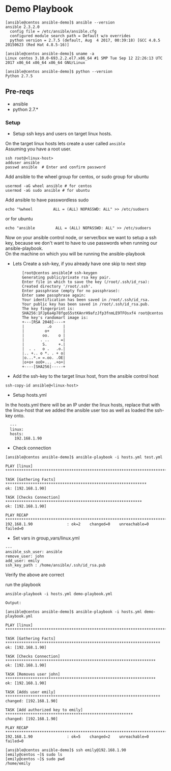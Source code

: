 # Demo Playbook

```
[ansible@centos ansible-demo]$ ansible --version
ansible 2.3.2.0
  config file = /etc/ansible/ansible.cfg
  configured module search path = Default w/o overrides
  python version = 2.7.5 (default, Aug  4 2017, 00:39:18) [GCC 4.8.5 20150623 (Red Hat 4.8.5-16)]

[ansible@centos ansible-demo]$ uname -a
Linux centos 3.10.0-693.2.2.el7.x86_64 #1 SMP Tue Sep 12 22:26:13 UTC 2017 x86_64 x86_64 x86_64 GNU/Linux

[ansible@centos ansible-demo]$ python --version
Python 2.7.5
```
## Pre-reqs
  * ansible
  * python 2.7.*

### Setup
  * Setup ssh keys and users on target linux hosts.

   On the target linux hosts lets create a user called `ansible`  
   Assuming you have a root user.
   ```
   ssh root@<linux-host>
   adduser ansible
   passwd ansible  # Enter and confirm password
   ```

   Add ansible to the wheel group for centos, or sudo group for ubuntu
   ```
   usermod -aG wheel ansible # for centos
   usermod -aG sudo ansible # for ubuntu
   ```
   Add ansible to have passwordless sudo
   ```
   echo "%wheel         ALL = (ALL) NOPASSWD: ALL" >> /etc/sudoers
   ```
   or for ubuntu
   ```
   echo "ansible         ALL = (ALL) NOPASSWD: ALL" >> /etc/sudoers
   ```


   Now on your ansible control node, or server/box we want to setup a ssh key, because we don't want to have to use passwords when running our ansible-playbook.  
   On the machine on which you will be running the ansible-playbook

  * Lets Create a ssh-key, if you already have one skip to next step

    ```
        [root@centos ansible]# ssh-keygen
        Generating public/private rsa key pair.
        Enter file in which to save the key (/root/.ssh/id_rsa): 
        Created directory '/root/.ssh'.
        Enter passphrase (empty for no passphrase): 
        Enter same passphrase again: 
        Your identification has been saved in /root/.ssh/id_rsa.
        Your public key has been saved in /root/.ssh/id_rsa.pub.
        The key fingerprint is:
        SHA256:1FJp6a4p78fgoS5stKAnrH9afzJfp3fnmLE9TFOsxf4 root@centos
        The key's randomart image is:
        +---[RSA 2048]----+
        |          .o     |
        |         o+      |
        |        oo.    o |
        |       . ..     =|
        |        S.     +.|
        |  . .   o .   .o.|
        |.. +.. o *. . + o|
        |o...*.= =.oo. .OE|
        |o+o+ ooO+... .+o+|
        +----[SHA256]-----+

    ```
  * Add the ssh-key to the target linux host, from the ansible control host
  ```
  ssh-copy-id ansible@<linux-host>
  ```

  * Setup hosts.yml

  In the hosts.yml there will be an IP under the linux hosts, replace that with the linux-host that we added the ansible user too as well as loaded the ssh-key onto.
  ```
    ---
    linux:
    hosts:
      192.168.1.90
  ```

  * Check connection

  ```
  [ansible@centos ansible-demo]$ ansible-playbook -i hosts.yml test.yml 

  PLAY [linux] ************************************************************************

  TASK [Gathering Facts] **************************************************************
  ok: [192.168.1.90]

  TASK [Checks Connection] ************************************************************
  ok: [192.168.1.90]

  PLAY RECAP **************************************************************************
  192.168.1.90               : ok=2    changed=0    unreachable=0    failed=0 
  ```

  * Set vars in group_vars/linux.yml

  ```
  ---
  ansible_ssh_user: ansible
  remove_user: john
  add_user: emily
  ssh_key_path : /home/ansible/.ssh/id_rsa.pub
  ```

  Verify the above are correct

  run the playbook

  ```
  ansible-playbook -i hosts.yml demo-playbook.yml

  Output:

  [ansible@centos ansible-demo]$ ansible-playbook -i hosts.yml demo-playbook.yml

  PLAY [linux] ******************************************************************************

  TASK [Gathering Facts] ********************************************************************
  ok: [192.168.1.90]

  TASK [Checks Connection] ******************************************************************
  ok: [192.168.1.90]

  TASK [Removes user john] ******************************************************************
  ok: [192.168.1.90]

  TASK [Adds user emily] ********************************************************************
  changed: [192.168.1.90]

  TASK [Add authorized key to emily] ********************************************************
  changed: [192.168.1.90]

  PLAY RECAP ********************************************************************************
  192.168.1.90               : ok=5    changed=2    unreachable=0    failed=0   

  [ansible@centos ansible-demo]$ ssh emily@192.168.1.90
  [emily@centos ~]$ sudo ls
  [emily@centos ~]$ sudo pwd
  /home/emily
  ```

